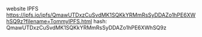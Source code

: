 website IPFS
https://ipfs.io/ipfs/QmawUTDxzCuSvdMK1SQKkYRMmRsSyDDAZo1hPE6XWhSQ9z?filename=TommyIPFS.html
hash: QmawUTDxzCuSvdMK1SQKkYRMmRsSyDDAZo1hPE6XWhSQ9z

